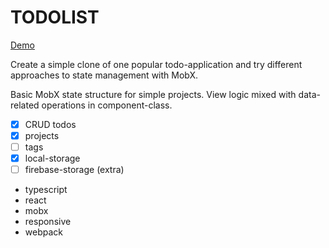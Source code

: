 # TODOLIST

[Demo](https://ksvitkovsky.github.io/todolist/build/index.html)

Create a simple clone of one popular todo-application and try different
approaches to state management with MobX.

Basic MobX state structure for simple projects. View logic mixed with
data-related operations in component-class.

* [x] CRUD todos
* [x] projects
* [ ] tags
* [x] local-storage
* [ ] firebase-storage (extra)

- typescript
- react
- mobx
- responsive
- webpack
